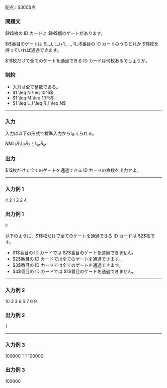 
<div>

<span>

<span>

<p>
配点 : $300$点
</p>

<div>

<section>

### **問題文**

<p>
$N$枚の ID カードと $M$個のゲートがあります。
</p>

<p>
$i$番目のゲートは $L_i, L_i+1, ..., R_i$番目の ID カードのうちどれか $1$枚を持っていれば通過できます。
</p>

<p>
$1$枚だけで全てのゲートを通過できる ID カードは何枚あるでしょうか。
</p>

</section>

</div>

<div>

<section>

### **制約**

<ul>

<li>
入力は全て整数である。
</li>

<li>
$1 \leq N \leq 10^5$
</li>

<li>
$1 \leq M \leq 10^5$
</li>

<li>
$1 \leq L_i \leq R_i \leq N$
</li>

</ul>

</section>

</div>

---

<div>

<div>

<section>

### **入力**

<p>
入力は以下の形式で標準入力から与えられる。
</p>

<div>

$N$$M$$L_1$$R_1$$L_2$$R_2$$\vdots$$L_M$$R_M$
</div>

</section>

</div>

<div>

<section>

### **出力**

<p>
$1$枚だけで全てのゲートを通過できる ID カードの枚数を出力せよ。
</p>

</section>

</div>

</div>

---

<div>

<section>

### **入力例 1**

<div>

4 2
1 3
2 4

</div>

</section>

</div>

<div>

<section>

### **出力例 1**

<div>

2

</div>

<p>
以下のように、$1$枚だけで全てのゲートを通過できる ID カードは $2$枚です。
</p>

<ul>

<li>
$1$番目の ID カードでは $2$番目のゲートを通過できません。
</li>

<li>
$2$番目の ID カードでは全てのゲートを通過できます。
</li>

<li>
$3$番目の ID カードでは全てのゲートを通過できます。
</li>

<li>
$4$番目の ID カードでは $1$番目のゲートを通過できません。
</li>

</ul>

</section>

</div>

---

<div>

<section>

### **入力例 2**

<div>

10 3
3 6
5 7
6 9

</div>

</section>

</div>

<div>

<section>

### **出力例 2**

<div>

1

</div>

</section>

</div>

---

<div>

<section>

### **入力例 3**

<div>

100000 1
1 100000

</div>

</section>

</div>

<div>

<section>

### **出力例 3**

<div>

100000

</div>

</section>

</div>

</span>

</span>

</div>
